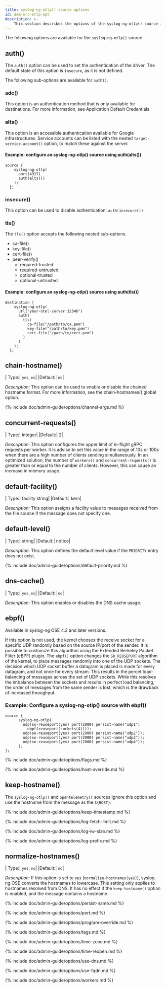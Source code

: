 ```yaml
---
title: syslog-ng-otlp() source options
id: adm-src-otlp-opt
description: >-
    This section describes the options of the syslog-ng-otlp() source in {{ site.product.short_name }}.
---
```


The following options are available for the `syslog-ng-otlp()` source.

## auth()

The `auth()` option can be used to set the authentication of the driver. The default state of this option is `insecure`, as it is not defined.

The following sub-options are available for `auth()`.

### adc()

This option is an authentication method that is only available for destinations. For more information, see Application Default Credentials.

### alts()

This option is an accessible authentication available for Google infrastructures. Service accounts can be listed with the nested `target-service-account()` option, to match these against the server.

#### Example: configure an syslog-ng-otlp() source using auth(alts())

```config
source {
    syslog-ng-otlp(
      port(4317)
      auth(alts())
    );
  };

```

### insecure()

This option can be used to disable authentication: `auth(insecure())`.

### tls()

The `tls()` option accepts the following nested sub-options.
* ca-file()
* key-file()
* cert-file()
* peer-verify()
  * required-trusted
  * required-untrusted
  * optional-trusted
  * optional-untrusted

#### Example: configure an syslog-ng-otlp() source using auth(tls())

```config
destination {
    syslog-ng-otlp(
      url("your-otel-server:12346")
      auth(
        tls(
          ca-file("/path/to/ca.pem")
          key-file("/path/to/key.pem")
          cert-file("/path/to/cert.pem")
        )
      )
    );
  };
```

## chain-hostname()

|   Type:|       `yes`, `no`|
|Default:|              `no`|

*Description:* This option can be used to enable or disable the chained hostname format. For more information, see the chain-hostnames() global option.

{% include doc/admin-guide/options/channel-args.md %}

## concurrent-requests()

|   Type:|       integer|
|Default:|             2|

*Description:* This option configures the upper limit of in-flight gRPC requests per worker. It is advisd to set this value in the range of 10s or 100s when there are a high number of clients sending simultaneously. In an optimized solution, the number of `workers()` and `concurrent-requests()` is greater than or equal to the number of clients. However, this can cause an increase in memory usage.

## default-facility()

|   Type:|       facility string|
|Default:|                  kern|

*Description:* This option assigns a facility value to messages received from the file source if the message does not specify one.

## default-level()

|   Type:|       string|
|Default:|       notice|

*Description:* This option defines the default level value if the `PRIORITY` entry does not exist.

{% include doc/admin-guide/options/default-priority.md %}

## dns-cache()

|   Type:|       `yes`, `no`|
|Default:|              `no`|

*Description:* This option enables or disables the DNS cache usage.

## ebpf()

Available in syslog-ng OSE 4.2 and later versions.

If this option is not used, the kernel chooses the receive socket for a specific UDP randomly based on the source IP/port of the sender. It is possible to customize this algorithm using the Extended Berkeley Packet Filter (eBPF) plugin. The `ebpf()` option changes the `SO_REUSEPORT` algorithm of the kernel, to place messages randomly into one of the UDP sockets. The decision which UDP socket buffer a datagram is placed is made for every datagram, and not once for every stream. This results in the percet load-balancing of messages across the set of UDP sockets. While this resolves the imbalance between the sockets and results in perfect load balancing, the order of messages from the same sender is lost, which is the drawback of increased throughput.

### Example: Configure a syslog-ng-otlp() source with ebpf()

```config
source {
      syslog-ng-otlp(
        udp(so-reuseport(yes) port(2000) persist-name("udp1")
          ebpf(reuseport(sockets(4))));
        udp(so-reuseport(yes) port(2000) persist-name("udp2"));
        udp(so-reuseport(yes) port(2000) persist-name("udp3"));
        udp(so-reuseport(yes) port(2000) persist-name("udp4"));
      );
};
```

{% include doc/admin-guide/options/flags.md %}

{% include doc/admin-guide/options/host-override.md %}

## keep-hostname()

The `syslog-ng-otlp()` and `opentelemetry()` sources ignore this option and use the hostname from the message as the `${HOST}`.

{% include doc/admin-guide/options/keep-timestamp.md %}

{% include doc/admin-guide/options/log-fetch-limit.md %}

{% include doc/admin-guide/options/log-iw-size.md %}

{% include doc/admin-guide/options/log-prefix.md %}

## normalize-hostnames()

|   Type:|       `yes`, `no`|
|Default:|              `no`|

*Description:* If this option is set to `yes` (`normalize-hostnames(yes)`), syslog-ng OSE converts the hostnames to lowercase. This setting only applies to hostnames resolved from DNS. It has no effect if the `keep-hostname()` option is enabled, and the message contains a hostname.

{% include doc/admin-guide/options/persist-name.md %}

{% include doc/admin-guide/options/port.md %}

{% include doc/admin-guide/options/program-override.md %}

{% include doc/admin-guide/options/tags.md %}

{% include doc/admin-guide/options/time-zone.md %}

{% include doc/admin-guide/options/time-reopen.md %}

{% include doc/admin-guide/options/use-dns.md %}

{% include doc/admin-guide/options/use-fqdn.md %}

{% include doc/admin-guide/options/workers.md %}
